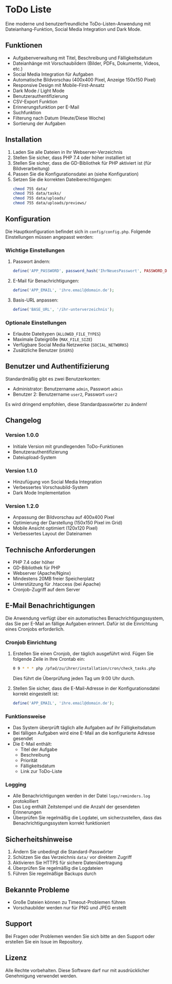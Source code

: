 # ToDo Liste

Eine moderne und benutzerfreundliche ToDo-Listen-Anwendung mit Dateianhang-Funktion, Social Media Integration und Dark Mode.

## Funktionen

- Aufgabenverwaltung mit Titel, Beschreibung und Fälligkeitsdatum
- Dateianhänge mit Vorschaubildern (Bilder, PDFs, Dokumente, Videos, etc.)
- Social Media Integration für Aufgaben
- Automatische Bildvorschau (400x400 Pixel, Anzeige 150x150 Pixel)
- Responsive Design mit Mobile-First-Ansatz
- Dark Mode / Light Mode
- Benutzerauthentifizierung
- CSV-Export Funktion
- Erinnerungsfunktion per E-Mail
- Suchfunktion
- Filterung nach Datum (Heute/Diese Woche)
- Sortierung der Aufgaben

## Installation

1. Laden Sie alle Dateien in Ihr Webserver-Verzeichnis
2. Stellen Sie sicher, dass PHP 7.4 oder höher installiert ist
3. Stellen Sie sicher, dass die GD-Bibliothek für PHP aktiviert ist (für Bildverarbeitung)
4. Passen Sie die Konfigurationsdatei an (siehe Konfiguration)
5. Setzen Sie die korrekten Dateiberechtigungen:
   ```bash
   chmod 755 data/
   chmod 755 data/tasks/
   chmod 755 data/uploads/
   chmod 755 data/uploads/previews/
   ```

## Konfiguration

Die Hauptkonfiguration befindet sich in `config/config.php`. Folgende Einstellungen müssen angepasst werden:

### Wichtige Einstellungen

1. Passwort ändern:
   ```php
   define('APP_PASSWORD', password_hash('IhrNeuesPasswort', PASSWORD_DEFAULT));
   ```

2. E-Mail für Benachrichtigungen:
   ```php
   define('APP_EMAIL', 'ihre.email@domain.de');
   ```

3. Basis-URL anpassen:
   ```php
   define('BASE_URL', '/ihr-unterverzeichnis');
   ```

### Optionale Einstellungen

- Erlaubte Dateitypen (`ALLOWED_FILE_TYPES`)
- Maximale Dateigröße (`MAX_FILE_SIZE`)
- Verfügbare Social Media Netzwerke (`SOCIAL_NETWORKS`)
- Zusätzliche Benutzer (`USERS`)

## Benutzer und Authentifizierung

Standardmäßig gibt es zwei Benutzerkonten:
- Administrator: Benutzername `admin`, Passwort `admin`
- Benutzer 2: Benutzername `user2`, Passwort `user2`

Es wird dringend empfohlen, diese Standardpasswörter zu ändern!

## Changelog

### Version 1.0.0
- Initiale Version mit grundlegenden ToDo-Funktionen
- Benutzerauthentifizierung
- Dateiupload-System

### Version 1.1.0
- Hinzufügung von Social Media Integration
- Verbessertes Vorschaubild-System
- Dark Mode Implementation

### Version 1.2.0
- Anpassung der Bildvorschau auf 400x400 Pixel
- Optimierung der Darstellung (150x150 Pixel im Grid)
- Mobile Ansicht optimiert (120x120 Pixel)
- Verbessertes Layout der Dateinamen

## Technische Anforderungen

- PHP 7.4 oder höher
- GD-Bibliothek für PHP
- Webserver (Apache/Nginx)
- Mindestens 20MB freier Speicherplatz
- Unterstützung für .htaccess (bei Apache)
- Cronjob-Zugriff auf dem Server

## E-Mail Benachrichtigungen

Die Anwendung verfügt über ein automatisches Benachrichtigungssystem, das Sie per E-Mail an fällige Aufgaben erinnert. Dafür ist die Einrichtung eines Cronjobs erforderlich.

### Cronjob Einrichtung

1. Erstellen Sie einen Cronjob, der täglich ausgeführt wird. Fügen Sie folgende Zeile in Ihre Crontab ein:
   ```bash
   0 9 * * * php /pfad/zu/ihrer/installation/cron/check_tasks.php
   ```
   Dies führt die Überprüfung jeden Tag um 9:00 Uhr durch.

2. Stellen Sie sicher, dass die E-Mail-Adresse in der Konfigurationsdatei korrekt eingestellt ist:
   ```php
   define('APP_EMAIL', 'ihre.email@domain.de');
   ```

### Funktionsweise

- Das System überprüft täglich alle Aufgaben auf ihr Fälligkeitsdatum
- Bei fälligen Aufgaben wird eine E-Mail an die konfigurierte Adresse gesendet
- Die E-Mail enthält:
  - Titel der Aufgabe
  - Beschreibung
  - Priorität
  - Fälligkeitsdatum
  - Link zur ToDo-Liste

### Logging

- Alle Benachrichtigungen werden in der Datei `logs/reminders.log` protokolliert
- Das Log enthält Zeitstempel und die Anzahl der gesendeten Erinnerungen
- Überprüfen Sie regelmäßig die Logdatei, um sicherzustellen, dass das Benachrichtigungssystem korrekt funktioniert

## Sicherheitshinweise

1. Ändern Sie unbedingt die Standard-Passwörter
2. Schützen Sie das Verzeichnis `data/` vor direktem Zugriff
3. Aktivieren Sie HTTPS für sichere Datenübertragung
4. Überprüfen Sie regelmäßig die Logdateien
5. Führen Sie regelmäßige Backups durch

## Bekannte Probleme

- Große Dateien können zu Timeout-Problemen führen
- Vorschaubilder werden nur für PNG und JPEG erstellt

## Support

Bei Fragen oder Problemen wenden Sie sich bitte an den Support oder erstellen Sie ein Issue im Repository.

## Lizenz

Alle Rechte vorbehalten. Diese Software darf nur mit ausdrücklicher Genehmigung verwendet werden. 